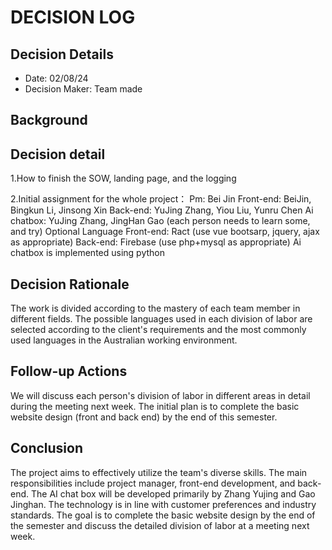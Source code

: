 # DECISION LOG 
## Decision Details 
- Date: 02/08/24
- Decision Maker: Team made
  
## Background 
 

## Decision detail

1.How to finish the SOW, landing page, and the logging

2.Initial assignment for the whole project：
  Pm: Bei Jin
  Front-end: BeiJin, Bingkun Li, Jinsong Xin
  Back-end: YuJing Zhang, Yiou Liu, Yunru Chen
  Ai chatbox: YuJing Zhang, JingHan Gao (each person needs to learn some, and try)
Optional Language
  Front-end: Ract (use vue bootsarp, jquery, ajax as appropriate)
  Back-end: Firebase (use php+mysql as appropriate)
  Ai chatbox is implemented using python

## Decision Rationale 
The work is divided according to the mastery of each team member in different fields. The possible languages ​​used in each division of labor are selected according to the client's requirements and the most commonly used languages ​​in the Australian working environment.


## Follow-up Actions 

We will discuss each person's division of labor in different areas in detail during the meeting next week. The initial plan is to complete the basic website design (front and back end) by the end of this semester.

## Conclusion 

The project aims to effectively utilize the team's diverse skills. The main responsibilities include project manager, front-end development, and back-end. The AI ​​chat box will be developed primarily by Zhang Yujing and Gao Jinghan. The technology is in line with customer preferences and industry standards. The goal is to complete the basic website design by the end of the semester and discuss the detailed division of labor at a meeting next week.
